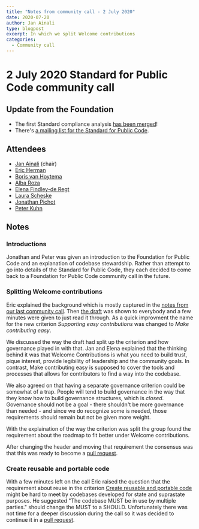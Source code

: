 ```yaml
---
title: "Notes from community call - 2 July 2020"
date: 2020-07-20
author: Jan Ainali
type: blogpost
excerpt: In which we split Welcome contributions
categories:
  - Community call
---
```


# 2 July 2020 Standard for Public Code community call

## Update from the Foundation

* The first Standard compliance analysis [has been merged](https://github.com/open-zaak/open-zaak/pull/609)!
* There's [a mailing list for the Standard for Public Code](https://lists.publiccode.net/mailman/postorius/lists/standard.lists.publiccode.net/).

## Attendees

* [Jan Ainali](https://publiccode.net/team/jan-ainali.html) (chair)
* [Eric Herman](https://publiccode.net/team/eric-herman.html)
* [Boris van Hoytema](https://publiccode.net/team/boris-van-hoytema.html)
* [Alba Roza](https://publiccode.net/team/alba-roza.html)
* [Elena Findley-de Regt](https://publiccode.net/team/elena-findley-de-regt.html)
* [Laura Scheske](https://publiccode.net/team/laura-Scheske.html)
* [Jonathan Pichot](https://twitter.com/_pichot)
* [Peter Kuhn](https://twitter.com/nhuKreteP)

## Notes

### Introductions

Jonathan and Peter was given an introduction to the Foundation for Public Code and an explanation of codebase stewardship. Rather than attempt to go into details of the Standard for Public Code, they each decided to come back to a Foundation for Public Code community call in the future.

### Splitting Welcome contributions

Eric explained the background which is mostly captured in the [notes from our last community call](https://blog.publiccode.net/community%20call/2020/06/22/notes-from-community-call-3-june-2020.html). Then [the draft](https://hackmd.io/R0Q4PeDoSSqaUPYt1uDaMA) was shown to everybody and a few minutes were given to just read it through. As a quick improvment the name for the new criterion *Supporting easy contributions* was changed to *Make contributing easy*.

We discussed the way the draft had split up the criterion and how governance played in with that. Jan and Elena explained that the thinking behind it was that Welcome Contributions is what you need to build trust, pique interest, provide legibility of leadership and the community goals. In contrast, Make contributing easy is supposed to cover the tools and processes that allows for contributors to find a way into the codebase.

We also agreed on that having a separate governance criterion could be somewhat of a trap. People will tend to build governance in the way that they know how to build governance structures, which is *closed*. Governance should not be a goal - there shouldn't be more governance than needed - and since we do recognize some is needed, those requirements should remain but not be given more weight.

With the explaination of the way the criterion was split the group found the requirement about the roadmap to fit better under Welcome contributions.

After changing the header and moving that requirement the consensus was that this was ready to become a [pull request](https://github.com/publiccodenet/standard/pull/347).

### Create reusable and portable code

With a few minutes left on the call Eric raised the question that the requirement about reuse in the criterion [Create reusable and portable code](https://standard.publiccode.net/criteria/reusable-and-portable-codebases.html) might be hard to meet by codebases developed for state and suprastate purposes. He suggested "The codebase MUST be in use by multiple parties." should change the MUST to a SHOULD. Unfortunately there was not time for a deeper discussion during the call so it was decided to continue it in a [pull request](https://github.com/publiccodenet/standard/pull/346).

